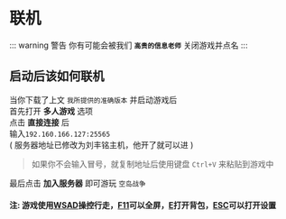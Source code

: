 # 联机

::: warning 警告
你有可能会被我们 **`高贵的信息老师`** 关闭游戏并点名
:::

## 启动后该如何联机

当你下载了上文 `我所提供的准确版本` 并启动游戏后<br>首先打开 **多人游戏** 选项<br>点击 **直接连接** 后<br>输入`192.160.166.127:25565`<br>( 服务器地址已修改为刘丰铭主机，他开了就可以进 )

> 如果你不会输入冒号，就复制地址后使用键盘 `Ctrl+V` 来粘贴到游戏中

最后点击 **加入服务器** 即可游玩 `空岛战争`

#### 注: 游戏使用<u>WSAD</u>操控行走，<u>F11</u>可以全屏，<u>E</u>打开背包，<u>ESC</u>可以打开设置
